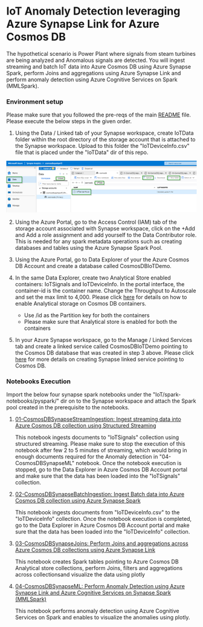 
# IoT Anomaly Detection leveraging Azure Synapse Link for Azure Cosmos DB
The hypothetical scenario is Power Plant where signals from steam turbines are being analyzed and Anomalous signals are detected. You will ingest streaming and batch IoT data into Azure Cosmos DB using Azure Synapse Spark, perform Joins and aggregations using Azure Synapse Link and perform anomaly detection using Azure Cognitive Services on Spark (MMLSpark).

### Environment setup
Please make sure that you followed the pre-reqs of the main [README](../README.md) file. Please execute the below steps in the given order.
1. Using the Data / Linked tab of your Synapse workspace, create IoTData folder within the root directory of the storage account that is attached to the Synapse workspace. Upload to this folder the "IoTDeviceInfo.csv" file that is placed under the "IoTData" dir of this repo. 
 
![upload_datasets](images/upload_datasets.png)

2.  Using the Azure Portal, go to the Access Control (IAM) tab of the storage account associated with Synapse workspace, click on the +Add and Add a role assignment and add yourself to the Data Contributor role. This is needed for any spark metadata operations such as creating databases and tables using the Azure Synapse Spark Pool.

3. Using the Azure Portal, go to Data Explorer of your the Azure Cosmos DB Account and create a database called CosmosDBIoTDemo. 

4. In the same Data Explorer, create two Analytical Store enabled containers: IoTSignals and IoTDeviceInfo. In the portal interface, the container-id is the container name. Change the Throughput to Autoscale and set the max limit to 4,000. Please click [here](https://review.docs.microsoft.com/en-us/azure/cosmos-db/configure-synapse-link?branch=release-build-cosmosdb#create-analytical-ttl) for details on how to enable Analytical storage on Cosmos DB containers.
    * Use /id as the Partition key for both the containers
    * Please make sure that Analytical store is enabled for both the containers

5. In your Azure Synapse workspace, go to the Manage / Linked Services tab and create a linked service called CosmosDBIoTDemo pointing to the Cosmos DB database that was created in step 3 above. Please click [here](https://review.docs.microsoft.com/en-us/azure/synapse-analytics/synapse-link/how-to-connect-synapse-link-cosmos-db?branch=release-build-synapse#connect-an-azure-cosmos-db-database-to-a-synapse-workspace) for more details on creating Synapse linked service pointing to Cosmos DB.

### Notebooks Execution

Import the below four synapse spark notebooks under the "IoT/spark-notebooks/pyspark/" dir on to the Synapse workspace and attach the Spark pool created in the prerequisite to the notebooks.
1. [01-CosmosDBSynapseStreamIngestion: Ingest streaming data into Azure Cosmos DB collection using Structured Streaming](IoT/spark-notebooks/pyspark/01-CosmosDBSynapseStreamIngestion.ipynb)

    This notebook ingests documents to "IoTSignals" collection using structured streaming. Please make sure to stop the execution of this notebook after few 2 to 5 minutes of streaming, which would bring in enough documents required for the Anomaly detection in "04-CosmosDBSynapseML" notebook.
    Once the notebook execution is stopped, go to the Data Explorer in Azure Cosmos DB Account portal and make sure that the data has been loaded into the "IoTSignals" collection.   
1. [02-CosmosDBSynapseBatchIngestion: Ingest Batch data into Azure Cosmos DB collection using Azure Synapse Spark](IoT/spark-notebooks/pyspark/02-CosmosDBSynapseBatchIngestion.ipynb)

    This notebook ingests documents from "IoTDeviceInfo.csv" to the "IoTDeviceInfo" collection.
    Once the notebook execution is completed, go to the Data Explorer in Azure Cosmos DB Account portal and make sure that the data has been loaded into the "IoTDeviceInfo" collection.   
1. [03-CosmosDBSynapseJoins: Perform Joins and aggregations across Azure Cosmos DB collections using Azure Synapse Link](IoT/spark-notebooks/pyspark/03-CosmosDBSynapseJoins.ipynb)

    This notebook creates Spark tables pointing to Azure Cosmos DB Analytical store collections, perform Joins, filters and aggregations across collectionsand visualize the data using plotly

1. [04-CosmosDBSynapseML: Perform Anomaly Detection using Azure Synapse Link and Azure Cognitive Services on Synapse Spark (MMLSpark)](IoT/spark-notebooks/pyspark/04-CosmosDBSynapseML.ipynb)

    This notebook performs anomaly detection using Azure Cognitive Services on Spark and enables to visualize the anomalies using plotly.